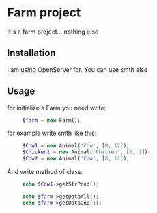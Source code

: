 # Farm project

It`s a farm project... nothing else

## Installation

I am using OpenServer for. You can use smth else 

## Usage
for initialize a Farm you need write:
```php
     $farm = new Farm();
```

for example write smth like this: 
```php
     $Cow1 = new Animal('Cow', [8, 12]);
     $Chicken1 = new Animal('Chicken', [0, 1]);
     $Cow2 = new Animal('Cow', [8, 12]);
```
And write method of class: 
```php
     echo $Cow1->getStrProd();

     echo $farm->getDataAll();
     echo $farm->getDataOne(1);
```
